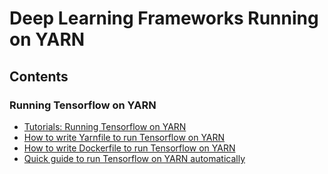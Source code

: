 <!--
   Licensed to the Apache Software Foundation (ASF) under one or more
   contributor license agreements.  See the NOTICE file distributed with
   this work for additional information regarding copyright ownership.
   The ASF licenses this file to You under the Apache License, Version 2.0
   (the "License"); you may not use this file except in compliance with
   the License.  You may obtain a copy of the License at

       http://www.apache.org/licenses/LICENSE-2.0

   Unless required by applicable law or agreed to in writing, software
   distributed under the License is distributed on an "AS IS" BASIS,
   WITHOUT WARRANTIES OR CONDITIONS OF ANY KIND, either express or implied.
   See the License for the specific language governing permissions and
   limitations under the License.
-->

# Deep Learning Frameworks Running on YARN

## Contents

### Running Tensorflow on YARN

  * [Tutorials: Running Tensorflow on YARN](TensorflowOnYarn.html)
  * [How to write Yarnfile to run Tensorflow on YARN](Yarnfile.html)
  * [How to write Dockerfile to run Tensorflow on YARN](Dockerfile.html)
  * [Quick guide to run Tensorflow on YARN automatically](SubmitTensorflowService.html)
